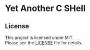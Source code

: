 # Yet Another C SHell


## License

This project is licensed under MIT. <br />
Please see the [LICENSE](/LICENSE) file for details.
